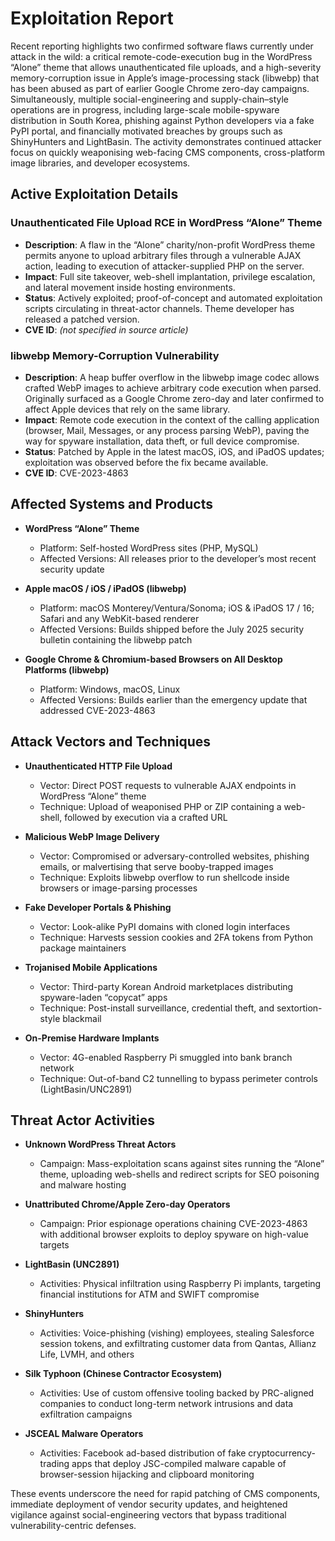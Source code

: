 # Exploitation Report

Recent reporting highlights two confirmed software flaws currently under attack in the wild: a critical remote-code-execution bug in the WordPress “Alone” theme that allows unauthenticated file uploads, and a high-severity memory-corruption issue in Apple’s image-processing stack (libwebp) that has been abused as part of earlier Google Chrome zero-day campaigns. Simultaneously, multiple social-engineering and supply-chain–style operations are in progress, including large-scale mobile-spyware distribution in South Korea, phishing against Python developers via a fake PyPI portal, and financially motivated breaches by groups such as ShinyHunters and LightBasin. The activity demonstrates continued attacker focus on quickly weaponising web-facing CMS components, cross-platform image libraries, and developer ecosystems.

## Active Exploitation Details

### Unauthenticated File Upload RCE in WordPress “Alone” Theme
- **Description**: A flaw in the “Alone” charity/non-profit WordPress theme permits anyone to upload arbitrary files through a vulnerable AJAX action, leading to execution of attacker-supplied PHP on the server.  
- **Impact**: Full site takeover, web-shell implantation, privilege escalation, and lateral movement inside hosting environments.  
- **Status**: Actively exploited; proof-of-concept and automated exploitation scripts circulating in threat-actor channels. Theme developer has released a patched version.  
- **CVE ID**: *(not specified in source article)*  

### libwebp Memory-Corruption Vulnerability
- **Description**: A heap buffer overflow in the libwebp image codec allows crafted WebP images to achieve arbitrary code execution when parsed. Originally surfaced as a Google Chrome zero-day and later confirmed to affect Apple devices that rely on the same library.  
- **Impact**: Remote code execution in the context of the calling application (browser, Mail, Messages, or any process parsing WebP), paving the way for spyware installation, data theft, or full device compromise.  
- **Status**: Patched by Apple in the latest macOS, iOS, and iPadOS updates; exploitation was observed before the fix became available.  
- **CVE ID**: CVE-2023-4863  

## Affected Systems and Products

- **WordPress “Alone” Theme**  
  - Platform: Self-hosted WordPress sites (PHP, MySQL)  
  - Affected Versions: All releases prior to the developer’s most recent security update

- **Apple macOS / iOS / iPadOS (libwebp)**  
  - Platform: macOS Monterey/Ventura/Sonoma; iOS & iPadOS 17 / 16; Safari and any WebKit-based renderer  
  - Affected Versions: Builds shipped before the July 2025 security bulletin containing the libwebp patch

- **Google Chrome & Chromium-based Browsers on All Desktop Platforms (libwebp)**  
  - Platform: Windows, macOS, Linux  
  - Affected Versions: Builds earlier than the emergency update that addressed CVE-2023-4863

## Attack Vectors and Techniques

- **Unauthenticated HTTP File Upload**  
  - Vector: Direct POST requests to vulnerable AJAX endpoints in WordPress “Alone” theme  
  - Technique: Upload of weaponised PHP or ZIP containing a web-shell, followed by execution via a crafted URL

- **Malicious WebP Image Delivery**  
  - Vector: Compromised or adversary-controlled websites, phishing emails, or malvertising that serve booby-trapped images  
  - Technique: Exploits libwebp overflow to run shellcode inside browsers or image-parsing processes

- **Fake Developer Portals & Phishing**  
  - Vector: Look-alike PyPI domains with cloned login interfaces  
  - Technique: Harvests session cookies and 2FA tokens from Python package maintainers

- **Trojanised Mobile Applications**  
  - Vector: Third-party Korean Android marketplaces distributing spyware-laden “copycat” apps  
  - Technique: Post-install surveillance, credential theft, and sextortion-style blackmail

- **On-Premise Hardware Implants**  
  - Vector: 4G-enabled Raspberry Pi smuggled into bank branch network  
  - Technique: Out-of-band C2 tunnelling to bypass perimeter controls (LightBasin/UNC2891)

## Threat Actor Activities

- **Unknown WordPress Threat Actors**  
  - Campaign: Mass-exploitation scans against sites running the “Alone” theme, uploading web-shells and redirect scripts for SEO poisoning and malware hosting

- **Unattributed Chrome/Apple Zero-day Operators**  
  - Campaign: Prior espionage operations chaining CVE-2023-4863 with additional browser exploits to deploy spyware on high-value targets

- **LightBasin (UNC2891)**  
  - Activities: Physical infiltration using Raspberry Pi implants, targeting financial institutions for ATM and SWIFT compromise

- **ShinyHunters**  
  - Activities: Voice-phishing (vishing) employees, stealing Salesforce session tokens, and exfiltrating customer data from Qantas, Allianz Life, LVMH, and others

- **Silk Typhoon (Chinese Contractor Ecosystem)**  
  - Activities: Use of custom offensive tooling backed by PRC-aligned companies to conduct long-term network intrusions and data exfiltration campaigns

- **JSCEAL Malware Operators**  
  - Activities: Facebook ad-based distribution of fake cryptocurrency-trading apps that deploy JSC-compiled malware capable of browser-session hijacking and clipboard monitoring

These events underscore the need for rapid patching of CMS components, immediate deployment of vendor security updates, and heightened vigilance against social-engineering vectors that bypass traditional vulnerability-centric defenses.